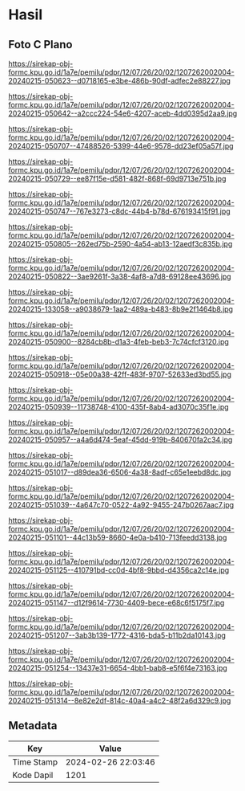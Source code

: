 # Hasil

## Foto C Plano

https://sirekap-obj-formc.kpu.go.id/1a7e/pemilu/pdpr/12/07/26/20/02/1207262002004-20240215-050623--d0718165-e3be-486b-90df-adfec2e88227.jpg

https://sirekap-obj-formc.kpu.go.id/1a7e/pemilu/pdpr/12/07/26/20/02/1207262002004-20240215-050642--a2ccc224-54e6-4207-aceb-4dd0395d2aa9.jpg

https://sirekap-obj-formc.kpu.go.id/1a7e/pemilu/pdpr/12/07/26/20/02/1207262002004-20240215-050707--47488526-5399-44e6-9578-dd23ef05a57f.jpg

https://sirekap-obj-formc.kpu.go.id/1a7e/pemilu/pdpr/12/07/26/20/02/1207262002004-20240215-050729--ee87f15e-d581-482f-868f-69d9713e751b.jpg

https://sirekap-obj-formc.kpu.go.id/1a7e/pemilu/pdpr/12/07/26/20/02/1207262002004-20240215-050747--767e3273-c8dc-44b4-b78d-676193415f91.jpg

https://sirekap-obj-formc.kpu.go.id/1a7e/pemilu/pdpr/12/07/26/20/02/1207262002004-20240215-050805--262ed75b-2590-4a54-ab13-12aedf3c835b.jpg

https://sirekap-obj-formc.kpu.go.id/1a7e/pemilu/pdpr/12/07/26/20/02/1207262002004-20240215-050822--3ae9261f-3a38-4af8-a7d8-69128ee43696.jpg

https://sirekap-obj-formc.kpu.go.id/1a7e/pemilu/pdpr/12/07/26/20/02/1207262002004-20240215-133058--a9038679-1aa2-489a-b483-8b9e2f1464b8.jpg

https://sirekap-obj-formc.kpu.go.id/1a7e/pemilu/pdpr/12/07/26/20/02/1207262002004-20240215-050900--8284cb8b-d1a3-4feb-beb3-7c74cfcf3120.jpg

https://sirekap-obj-formc.kpu.go.id/1a7e/pemilu/pdpr/12/07/26/20/02/1207262002004-20240215-050918--05e00a38-42ff-483f-9707-52633ed3bd55.jpg

https://sirekap-obj-formc.kpu.go.id/1a7e/pemilu/pdpr/12/07/26/20/02/1207262002004-20240215-050939--11738748-4100-435f-8ab4-ad3070c35f1e.jpg

https://sirekap-obj-formc.kpu.go.id/1a7e/pemilu/pdpr/12/07/26/20/02/1207262002004-20240215-050957--a4a6d474-5eaf-45dd-919b-840670fa2c34.jpg

https://sirekap-obj-formc.kpu.go.id/1a7e/pemilu/pdpr/12/07/26/20/02/1207262002004-20240215-051017--d89dea36-6506-4a38-8adf-c65e1eebd8dc.jpg

https://sirekap-obj-formc.kpu.go.id/1a7e/pemilu/pdpr/12/07/26/20/02/1207262002004-20240215-051039--4a647c70-0522-4a92-9455-247b0267aac7.jpg

https://sirekap-obj-formc.kpu.go.id/1a7e/pemilu/pdpr/12/07/26/20/02/1207262002004-20240215-051101--44c13b59-8660-4e0a-b410-713feedd3138.jpg

https://sirekap-obj-formc.kpu.go.id/1a7e/pemilu/pdpr/12/07/26/20/02/1207262002004-20240215-051125--410791bd-cc0d-4bf8-9bbd-d4356ca2c14e.jpg

https://sirekap-obj-formc.kpu.go.id/1a7e/pemilu/pdpr/12/07/26/20/02/1207262002004-20240215-051147--d12f9614-7730-4409-bece-e68c6f5175f7.jpg

https://sirekap-obj-formc.kpu.go.id/1a7e/pemilu/pdpr/12/07/26/20/02/1207262002004-20240215-051207--3ab3b139-1772-4316-bda5-b11b2da10143.jpg

https://sirekap-obj-formc.kpu.go.id/1a7e/pemilu/pdpr/12/07/26/20/02/1207262002004-20240215-051254--13437e31-6654-4bb1-bab8-e5f6f4e73163.jpg

https://sirekap-obj-formc.kpu.go.id/1a7e/pemilu/pdpr/12/07/26/20/02/1207262002004-20240215-051314--8e82e2df-814c-40a4-a4c2-48f2a6d329c9.jpg


## Metadata

| Key        | Value               |
| ---------- | ------------------- |
| Time Stamp | 2024-02-26 22:03:46 |
| Kode Dapil | 1201                |



